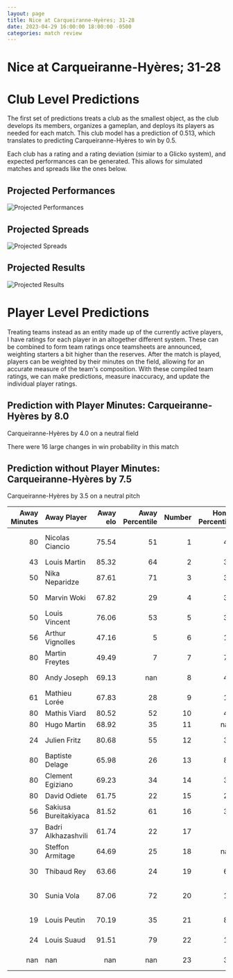 ```yaml
---  
layout: page  
title: Nice at Carqueiranne-Hyères; 31-28  
date: 2023-04-29 16:00:00 18:00:00 -0500  
categories: match review  
---
```

# Nice at Carqueiranne-Hyères; 31-28

# Club Level Predictions


The first set of predictions treats a club as the smallest object, as the club develops its members, organizes a gameplan, and deploys its players as needed for each match. This club model has a prediction of 0.513, which translates to predicting Carqueiranne-Hyères to win by 0.5.

Each club has a rating and a rating deviation (simiar to a Glicko system), and expected performances can be generated. This allows for simulated matches and spreads like the ones below.
## Projected Performances


![Projected Performances](plots/performances_2023-04-29-Carqueiranne-Hyères-Nice.png)
## Projected Spreads


![Projected Spreads](plots/spreads_2023-04-29-Carqueiranne-Hyères-Nice.png)
## Projected Results


![Projected Results](plots/resultbar_2023-04-29-Carqueiranne-Hyères-Nice.png)
# Player Level Predictions


Treating teams instead as an entity made up of the currently active players, I have ratings for each player in an altogether different system. These can be combined to form team ratings once teamsheets are announced, weighting starters a bit higher than the reserves. After the match is played, players can be weighted by their minutes on the field, allowing for an accurate measure of the team's composition. With these compiled team ratings, we can make predictions, measure inaccuracy, and update the individual player ratings.
## Prediction with Player Minutes: Carqueiranne-Hyères by 8.0


Carqueiranne-Hyères by 4.0 on a neutral field

There were 16 large changes in win probability in this match
## Prediction without Player Minutes: Carqueiranne-Hyères by 7.5


Carqueiranne-Hyères by 3.5 on a neutral pitch



|   Away Minutes | Away Player           |   Away elo |   Away Percentile |   Number |   Home Percentile |   Home elo | Home Player              |   Home Minutes |
|---------------:|:----------------------|-----------:|------------------:|---------:|------------------:|-----------:|:-------------------------|---------------:|
|             80 | Nicolas Ciancio       |      75.54 |                51 |        1 |                41 |      76.45 | Jean-Baptiste Reggiardo  |             49 |
|             43 | Louis Martin          |      85.32 |                64 |        2 |                31 |      68.06 | Pierre Traiter           |             51 |
|             50 | Nika Neparidze        |      87.61 |                71 |        3 |                36 |      71.14 | Loni Uhila               |             45 |
|             50 | Marvin Woki           |      67.82 |                29 |        4 |                34 |      69.91 | César Damiani            |             55 |
|             50 | Louis Vincent         |      76.06 |                53 |        5 |                34 |      68.75 | Geoffrey Nouhaillaguet   |             80 |
|             56 | Arthur Vignolles      |      47.16 |                 5 |        6 |                16 |      58.57 | Alexander Nowicki        |             55 |
|             80 | Martin Freytes        |      49.49 |                 7 |        7 |                78 |      93.07 | Julien Ormea             |             80 |
|             80 | Andy Joseph           |      69.13 |               nan |        8 |                45 |      74.64 | Joachim Beaumont         |             80 |
|             61 | Mathieu Lorée         |      67.83 |                28 |        9 |                11 |      52.95 | Rémi Dubié               |             49 |
|             80 | Mathis Viard          |      80.52 |                52 |       10 |                40 |      72.79 | Lachie Munro             |             49 |
|             80 | Hugo Martin           |      68.92 |                35 |       11 |               nan |      67.74 | David Smith              |             47 |
|             24 | Julien Fritz          |      80.68 |                55 |       12 |                36 |      71.42 | Charles Brousse          |             80 |
|             80 | Baptiste Delage       |      65.98 |                26 |       13 |                84 |     100.75 | Romain Leveque           |             80 |
|             80 | Clement Egiziano      |      69.23 |                34 |       14 |                38 |      71.64 | Vincent Alessi           |             80 |
|             80 | David Odiete          |      61.75 |                22 |       15 |                27 |      67.23 | Ionel Melinte            |             80 |
|             56 | Sakiusa Bureitakiyaca |      81.52 |                61 |       16 |                36 |      63.19 | Miguel Mathieu           |             31 |
|             37 | Badri Alkhazashvili   |      61.74 |                22 |       17 |                 6 |      45.77 | Michael Tyumenev         |             29 |
|             30 | Steffon Armitage      |      64.69 |                25 |       18 |               nan |      75.72 | Wilson Lucien            |             35 |
|             30 | Thibaud Rey           |      63.66 |                24 |       19 |                69 |      84.07 | Nathan Gendre            |             25 |
|             30 | Sunia Vola            |      87.06 |                72 |       20 |                17 |      60.01 | Christian Marian Chirica |             25 |
|             19 | Louis Peutin          |      70.19 |                35 |       21 |                81 |      97.27 | Thomas Sonetti           |             31 |
|             24 | Louis Suaud           |      91.51 |                79 |       22 |                13 |      56.34 | Théo Defrance            |             31 |
|            nan | nan                   |     nan    |               nan |       23 |                33 |      69.02 | Dylan Michael Sage       |             33 |

